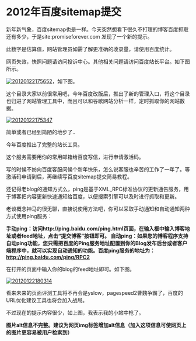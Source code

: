 # 2012年百度sitemap提交

新年新气象，百度sitemap也是一样。今天突然想看下很久不打理的博客百度抓取还有多少，于是site:promiseforever.com 发现了一个新的提示。

此数字是估算值，网站管理员如需了解更准确的收录量，请使用百度统计。

网页失效，快照问题请访问投诉中心。其他相关问题请访问百度站长平台。如下图所示。

[![20120122175652](https://attachment.soulteary.com/2012/01/23/20120122175652.jpg "20120122175652")](https://attachment.soulteary.com/2012/01/23/20120122175652.jpg)，如下图。

这个目录大家以前很常用吧，今年百度改版后，推出了新的管理入口，将这个目录也归进了网站管理工具中，而且可以和谷歌网站分析一样，定时抓取你的网站数据。

[![20120122175347](https://attachment.soulteary.com/2012/01/23/20120122175347.jpg "20120122175347")](https://attachment.soulteary.com/2012/01/23/20120122175347.jpg)

简单或者已经到简陋的地步了..

今年百度推出了完整的站长工具。

这个服务需要用你的常用邮箱给百度写信，进行申请激活码。

写的时候不妨向百度客服问候个新年快乐，怎么说客服也辛苦的工作了一年了。等激活码申请到后，再继续写百度sitemap提交简易教程。

还记得老blog的通知方式么，ping是基于XML_RPC标准协议的更新通告服务，用于博客把内容更新快速通知给百度，以便搜索引擎可以及时进行抓取和更新。

老谈概念神马的很无聊，直接说使用方法吧，你可以采取手动通知和自动通知两种方式使用ping服务：

__手动ping：访问http://ping.baidu.com/ping.html页面，在输入框中输入博客地址或者feed地址，点击“提交博客”按钮即可。 自动ping：如果您的博客程序支持自动ping功能，您只需把百度的Ping服务地址配置到你的Blog发布后台或者客户端程序中，就可以实现自动通知的功能。百度ping服务的地址为：http://ping.baidu.com/ping/RPC2__

在打开的页面中输入你的blog的feed地址即可。如下图。

[![20120122180314](https://attachment.soulteary.com/2012/01/23/20120122180314.jpg "20120122180314")](https://attachment.soulteary.com/2012/01/23/20120122180314.jpg)

看来未来的页面评测工具将不再会是yslow，pagespeed2曹魏争霸了，百度的URL优化建议工具也将会加入战局。

不过现在的提示内容很少，如上图，我表示我的小站中枪了。

__图片alt信息不完整。建议为网页img标签增加alt信息（加入这项信息可使网页上的图片更容易被用户检索到）__

